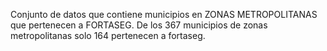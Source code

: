Conjunto de datos que contiene municipios en ZONAS METROPOLITANAS que pertenecen a FORTASEG.
De los 367 municipios de zonas metropolitanas solo 164 pertenecen a fortaseg.
